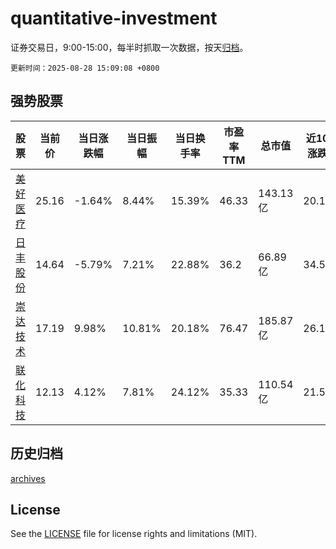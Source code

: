 # quantitative-investment

证券交易日，9:00-15:00，每半时抓取一次数据，按天[归档](archives)。

`更新时间：2025-08-28 15:09:08 +0800`

## 强势股票

|股票|当前价|当日涨跌幅|当日振幅|当日换手率|市盈率TTM|总市值|近10日涨跌幅|
|----|----|----|----|----|----|----|----|
|[美好医疗](https://xueqiu.com/S/SZ301363)|25.16|-1.64%|8.44%|15.39%|46.33|143.13亿|20.15%|
|[日丰股份](https://xueqiu.com/S/SZ002953)|14.64|-5.79%|7.21%|22.88%|36.2|66.89亿|34.56%|
|[崇达技术](https://xueqiu.com/S/SZ002815)|17.19|9.98%|10.81%|20.18%|76.47|185.87亿|26.12%|
|[联化科技](https://xueqiu.com/S/SZ002250)|12.13|4.12%|7.81%|24.12%|35.33|110.54亿|21.54%|

## 历史归档

[archives](archives)

## License

See the [LICENSE](LICENSE) file for license rights and limitations (MIT).